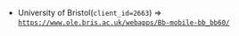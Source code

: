  - University of Bristol(`client_id=2663`) => [`https://www.ole.bris.ac.uk/webapps/Bb-mobile-bb_bb60/`](https://www.ole.bris.ac.uk/webapps/Bb-mobile-bb_bb60/)
